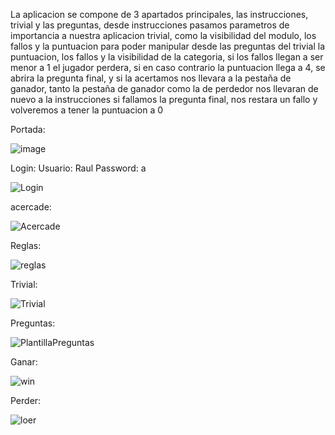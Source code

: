 La aplicacion se compone de 3 apartados principales, las instrucciones, trivial y las preguntas, desde instrucciones 
pasamos parametros de importancia a nuestra aplicacion trivial, como la visibilidad del modulo, los fallos y la puntuacion
para poder manipular desde las preguntas del trivial la puntuacion, los fallos y la visibilidad de la categoria, si los
fallos llegan a ser menor a 1 el jugador perdera, si en caso contrario la puntuacion llega a 4, se abrira la pregunta final, y si la 
acertamos nos llevara a la pestaña de ganador, tanto la pestaña de ganador como la de perdedor nos llevaran de nuevo a la instrucciones 
si fallamos la pregunta final, nos restara un fallo y volveremos a tener la puntuacion a 0

Portada:


![image](https://user-images.githubusercontent.com/99246860/208325829-95c321c7-e753-4f4d-86d3-923d686ab849.png)

Login:
Usuario: Raul
Password: a



![Login](https://user-images.githubusercontent.com/99246860/208325981-a733a71c-fdad-4b84-bf8b-f40b1c2aa7d9.png)

acercade:





![Acercade](https://user-images.githubusercontent.com/99246860/208325955-97b88280-b259-46f4-bae5-b02c841909f7.png)





Reglas:




![reglas](https://user-images.githubusercontent.com/99246860/208326024-27f2a482-0e7d-4c49-8ef9-cf5567b5c935.png)







Trivial:





![Trivial](https://user-images.githubusercontent.com/99246860/208326046-e358f67c-09e3-4ba8-bb14-89f0947f8841.png)






Preguntas:




![PlantillaPreguntas](https://user-images.githubusercontent.com/99246860/208326076-719230ca-ee50-4a7c-89f3-2cf32aa70731.png)





Ganar:




![win](https://user-images.githubusercontent.com/99246860/208326268-4cbdf0ec-babe-433c-9993-2f1b42350942.png)





Perder:




![loer](https://user-images.githubusercontent.com/99246860/208326273-58ca9960-f1d3-4b3b-8677-69e327659488.png)
